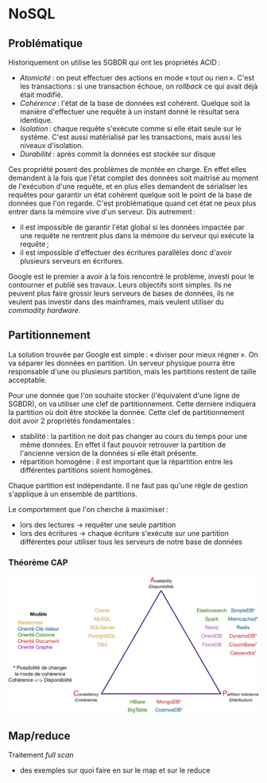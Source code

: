# NoSQL

## Problématique

Historiquement on utilise les SGBDR qui ont les propriétés ACID :
- *Atomicité* : on peut effectuer des actions en mode « tout ou rien ». C'est les transactions : si une transaction échoue, on _rollback_ ce qui avait déjà était modifié.
- *Cohérence* : l'état de la base de données est cohérent. Quelque soit la manière d'effectuer une requête à un instant donné le résultat sera identique.
- *Isolation* : chaque requête s'exécute comme si elle était seule sur le système. C'est aussi matérialisé par les transactions, mais aussi les niveaux d'isolation.
- *Durabilité* : après commit la données est stockée sur disque

Ces propriété posent des problèmes de montée en charge. En effet elles demandent à la fois que l'état complet des données soit maitrisé au moment de l'exécution d'une requête, et en plus elles demandent de sérialiser les requêtes pour garantir un état cohérent quelque soit le point de la base de données que l'on regarde. C'est problématique quand cet état ne peux plus entrer dans la mémoire vive d'un serveur. Dis autrement :

- il est impossible de garantir l'état global si les données impactée par une requête ne rentrent plus dans la mémoire du serveur qui exécute la requête ;
- il est impossible d'effectuer des écritures parallèles donc d'avoir plusieurs serveurs en écritures.

Google est le premier a avoir à la fois rencontré le problème, investi pour le contourner et publié ses travaux. Leurs objectifs sont simples. Ils ne peuvent plus faire grossir leurs serveurs de bases de données, ils ne veulent pas investir dans des mainframes, mais veulent utiliser du _commodity hardware_.

## Partitionnement

La solution trouvée par Google est simple : « diviser pour mieux régner ». On va séparer les données en partition. Un serveur physique pourra être responsable d'une ou plusieurs partition, mais les partitions restent de taille acceptable.

Pour une donnée que l'on souhaite stocker (l'équivalent d'une ligne de SGBDR), on va utiliser une clef de partitionnement. Cette dernière indiquera la partition où doit être stockée la donnée. Cette clef de partitionnement doit avoir 2 propriétés fondamentales :
- stabilité : la partition ne doit pas changer au cours du temps pour une même données. En effet il faut pouvoir retrouver la partition de l'ancienne version de la données si elle était présente.
- répartition homogène : il est important que la répartition entre les différentes partitions soient homogènes.

Chaque partition est indépendante. Il ne faut pas qu'une règle de gestion s'applique à un ensemble de partitions.

Le comportement que l'on cherche à maximiser :
- lors des lectures → requêter une seule partition
- lors des écritures → chaque écriture s'exécute sur une partition différentes pour utiliser tous les serveurs de notre base de données

### Théorème CAP

![triangle](triangle_CAP.png)

## Map/reduce

Traitement _full scan_
- des exemples sur quoi faire en sur le map et sur le reduce
